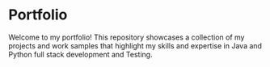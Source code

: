 # Portfolio
Welcome to my portfolio! This repository showcases a collection of my projects and work samples that highlight my skills and expertise in Java  and Python full stack development and Testing.
